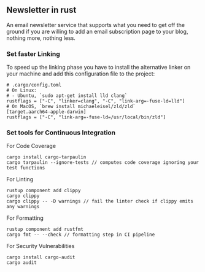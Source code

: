 ## Newsletter in rust

An email newsletter service that supports what you need to get off the ground if you are willing to add an email subscription page to your blog, nothing more, nothing less.

### Set faster Linking 
To speed up the linking phase you have to install the alternative linker on your machine and add this configuration file to the project:
```
# .cargo/config.toml
# On Linux:
# - Ubuntu, `sudo apt-get install lld clang`
rustflags = ["-C", "linker=clang", "-C", "link-arg=-fuse-ld=lld"]
# On MacOS, `brew install michaeleisel/zld/zld`
[target.aarch64-apple-darwin]
rustflags = ["-C", "link-arg=-fuse-ld=/usr/local/bin/zld"]
```
### Set tools for Continuous Integration
For Code Coverage
```
cargo install cargo-tarpaulin
cargo tarpaulin --ignore-tests // computes code coverage ignoring your test functions
```
For Linting
```
rustup component add clippy
cargo clippy
cargo clippy -- -D warnings // fail the linter check if clippy emits any warnings
```
For Formatting
```
rustup component add rustfmt
cargo fmt -- --check // formatting step in CI pipeline
```
For Security Vulnerabilities
```
cargo install cargo-audit
cargo audit
```
